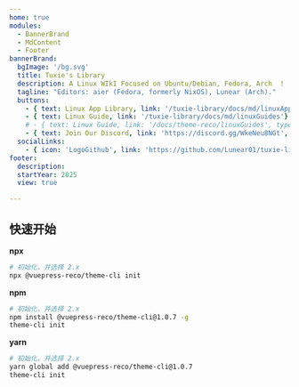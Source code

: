```yaml
---
home: true
modules:
  - BannerBrand
  - MdContent
  - Footer
bannerBrand:
  bgImage: '/bg.svg'
  title: Tuxie's Library
  description: A Linux WIkI Focused on Ubuntu/Debian, Fedora, Arch  !
  tagline: "Editors: aier (Fedora, formerly NixOS), Lunear (Arch)."
  buttons:
    - { text: Linux App Library, link: '/tuxie-library/docs/md/linuxAppsLibrary' }
    - { text: Linux Guide, link: '/tuxie-library/docs/md/linuxGuides'}
    # - { text: Linux Guide, link: '/docs/theme-reco/linuxGuides', type: 'plain' }
    - { text: Join Our Discord, link: 'https://discord.gg/WkeNeu8NGt', type: 'plain' }
  socialLinks:
    - { icon: 'LogoGithub', link: 'https://github.com/Lunear01/tuxie-library/tree/gh-pages' }
footer: 
  description: 
  startYear: 2025
  view: true

---
```


## 快速开始

**npx**

```bash
# 初始化，并选择 2.x
npx @vuepress-reco/theme-cli init
```

**npm**

```bash
# 初始化，并选择 2.x
npm install @vuepress-reco/theme-cli@1.0.7 -g
theme-cli init
```

**yarn**

```bash
# 初始化，并选择 2.x
yarn global add @vuepress-reco/theme-cli@1.0.7
theme-cli init
```

  <TotalViews />